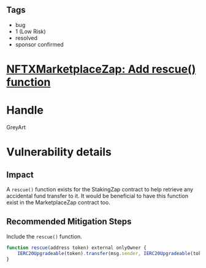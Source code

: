 ## Tags

- bug
- 1 (Low Risk)
- resolved
- sponsor confirmed

# [NFTXMarketplaceZap: Add rescue() function](https://github.com/code-423n4/2021-12-nftx-findings/issues/226) 

# Handle

GreyArt


# Vulnerability details

## Impact

A `rescue()` function exists for the StakingZap contract to help retrieve any accidental fund transfer to it. It would be beneficial to have this function exist in the MarketplaceZap contract too.

## Recommended Mitigation Steps

Include the `rescue()` function.

```jsx
function rescue(address token) external onlyOwner {
	IERC20Upgradeable(token).transfer(msg.sender, IERC20Upgradeable(token).balanceOf(address(this)));
}
```

